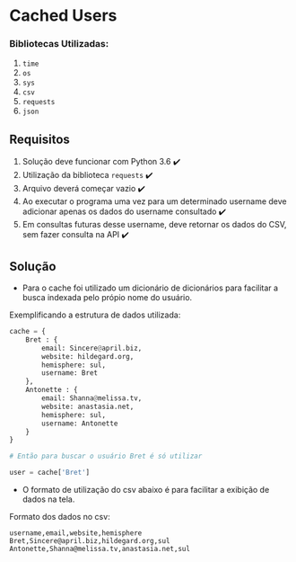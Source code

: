 # Cached Users

### Bibliotecas Utilizadas:

1. `time`
2. `os`
3. `sys`
4. `csv`
5. `requests`
6. `json`



## Requisitos

1. Solução deve funcionar com Python 3.6 :heavy_check_mark:
2. Utilização da biblioteca `requests` :heavy_check_mark:
3. Arquivo deverá começar vazio :heavy_check_mark:
4. Ao executar o programa uma vez para um determinado username deve adicionar apenas os dados do username consultado :heavy_check_mark:
5. Em consultas futuras desse username, deve retornar os dados do CSV, sem fazer consulta na API :heavy_check_mark:

## Solução

* Para o cache foi utilizado um dicionário de dicionários para facilitar a busca indexada pelo própio nome do usuário.

Exemplificando a estrutura de dados utilizada: 
```python
cache = {
    Bret : {
        email: Sincere@april.biz,
        website: hildegard.org,
        hemisphere: sul,
        username: Bret 
    },
    Antonette : {
        email: Shanna@melissa.tv,
        website: anastasia.net,
        hemisphere: sul,
        username: Antonette 
    }
}

# Então para buscar o usuário Bret é só utilizar

user = cache['Bret']

```

* O formato de utilização do csv abaixo é para facilitar a exibição de dados na tela.

Formato dos dados no csv:

```csv
username,email,website,hemisphere
Bret,Sincere@april.biz,hildegard.org,sul
Antonette,Shanna@melissa.tv,anastasia.net,sul
```
